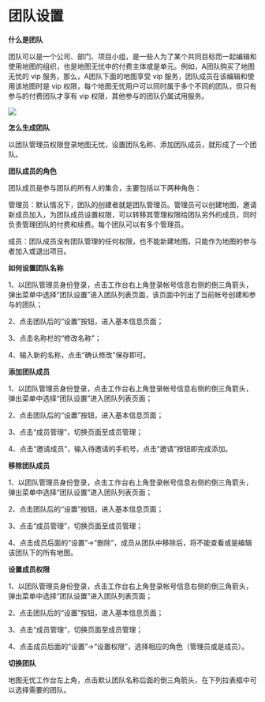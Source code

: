 # 团队设置


**什么是团队**

团队可以是一个公司、部门、项目小组，是一些人为了某个共同目标而一起编辑和使用地图的组织，也是地图无忧中的付费主体或是单元。例如，A团队购买了地图无忧的 vip 服务，那么，A团队下面的地图享受 vip 服务，团队成员在该编辑和使用该地图时是 vip 权限，每个地图无忧用户可以同时属于多个不同的团队，但只有参与的付费团队才享有 vip 权限，其他参与的团队仍属试用服务。

![](http://pic.dituwuyou.com/map%2Fpicture%2Fteam.png)

**怎么生成团队**

以团队管理员权限登录地图无忧，设置团队名称、添加团队成员，就形成了一个团队。

**团队成员的角色**

团队成员是参与团队的所有人的集合，主要包括以下两种角色：

管理员：默认情况下，团队的创建者就是团队管理员。管理员可以创建地图，邀请新成员加入，为团队成员设置权限，可以转移其管理权限给团队另外的成员，同时负责管理团队的付费和续费。每个团队可以有多个管理员。

成员：团队成员没有团队管理的任何权限，也不能新建地图，只能作为地图的参与者加入或退出项目。

**如何设置团队名称**

1、以团队管理员身份登录，点击工作台右上角登录帐号信息右侧的倒三角箭头，弹出菜单中选择“团队设置”进入团队列表页面，该页面中列出了当前帐号创建和参与的团队；

2、点击团队后的“设置”按钮，进入基本信息页面；

3、点击名称栏的“修改名称”；

4、输入新的名称，点击“确认修改”保存即可。

**添加团队成员**

1、以团队管理员身份登录，点击工作台右上角登录帐号信息右侧的倒三角箭头，弹出菜单中选择“团队设置”进入团队列表页面；

2、点击团队后的“设置”按钮，进入基本信息页面；

3、点击“成员管理”，切换页面至成员管理；

4、点击“邀请成员”，输入待邀请的手机号，点击“邀请”按钮即完成添加。

**移除团队成员**

1、以团队管理员身份登录，点击工作台右上角登录帐号信息右侧的倒三角箭头，弹出菜单中选择“团队设置”进入团队列表页面；

2、点击团队后的“设置”按钮，进入基本信息页面；

3、点击“成员管理”，切换页面至成员管理；

4、点击成员后面的“设置”->“删除”，成员从团队中移除后，将不能查看或是编辑该团队下的所有地图。

**设置成员权限**

1、以团队管理员身份登录，点击工作台右上角登录帐号信息右侧的倒三角箭头，弹出菜单中选择“团队设置”进入团队列表页面；

2、点击团队后的“设置”按钮，进入基本信息页面；

3、点击“成员管理”，切换页面至成员管理；

4、点击成员后面的“设置”->“设置权限”，选择相应的角色（管理员或是成员）。

**切换团队**

地图无忧工作台左上角，点击默认团队名称后面的倒三角箭头，在下列拉表框中可以选择需要的团队。

